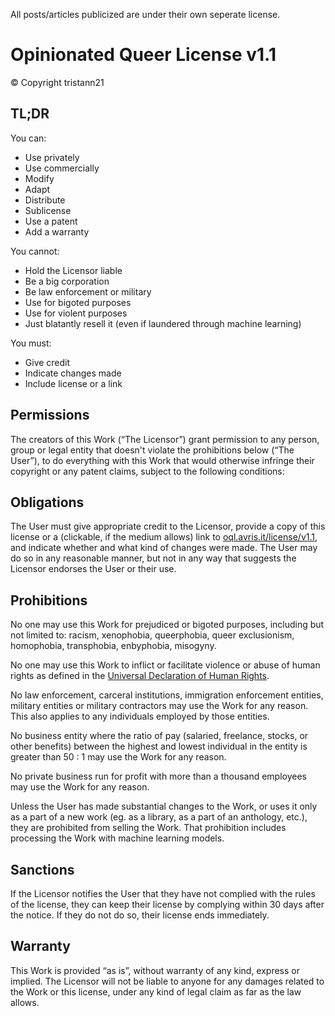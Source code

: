 All posts/articles publicized are under their own seperate license.

# Opinionated Queer License v1.1 

© Copyright tristann21 

## TL;DR

You can:
* Use privately
* Use commercially
* Modify
* Adapt
* Distribute
* Sublicense
* Use a patent
* Add a warranty

You cannot:
* Hold the Licensor liable
* Be a big corporation
* Be law enforcement or military
* Use for bigoted purposes
* Use for violent purposes
* Just blatantly resell it (even if laundered through machine learning)

You must:
* Give credit
* Indicate changes made
* Include license or a link

## Permissions

The creators of this Work (“The Licensor”) grant permission
to any person, group or legal entity that doesn't violate the prohibitions below (“The User”),
to do everything with this Work that would otherwise infringe their copyright or any patent claims,
subject to the following conditions:

## Obligations

The User must give appropriate credit to the Licensor,
provide a copy of this license or a (clickable, if the medium allows) link to
[oql.avris.it/license/v1.1](https://oql.avris.it/license/v1.1),
and indicate whether and what kind of changes were made.
The User may do so in any reasonable manner,
but not in any way that suggests the Licensor endorses the User or their use.

## Prohibitions

No one may use this Work for prejudiced or bigoted purposes, including but not limited to:
racism, xenophobia, queerphobia, queer exclusionism, homophobia, transphobia, enbyphobia, misogyny.

No one may use this Work to inflict or facilitate violence or abuse of human rights as defined in the
[Universal Declaration of Human Rights](https://www.un.org/en/about-us/universal-declaration-of-human-rights).

No law enforcement, carceral institutions, immigration enforcement entities, military entities or military contractors
may use the Work for any reason. This also applies to any individuals employed by those entities.

No business entity where the ratio of pay (salaried, freelance, stocks, or other benefits)
between the highest and lowest individual in the entity is greater than 50 : 1
may use the Work for any reason.

No private business run for profit with more than a thousand employees
may use the Work for any reason.

Unless the User has made substantial changes to the Work,
or uses it only as a part of a new work (eg. as a library, as a part of an anthology, etc.),
they are prohibited from selling the Work.
That prohibition includes processing the Work with machine learning models.

## Sanctions

If the Licensor notifies the User that they have not complied with the rules of the license,
they can keep their license by complying within 30 days after the notice.
If they do not do so, their license ends immediately.

## Warranty

This Work is provided “as is”, without warranty of any kind, express or implied.
The Licensor will not be liable to anyone for any damages related to the Work or this license,
under any kind of legal claim as far as the law allows.

